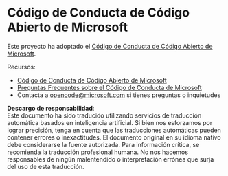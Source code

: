 # Código de Conducta de Código Abierto de Microsoft

Este proyecto ha adoptado el [Código de Conducta de Código Abierto de Microsoft](https://opensource.microsoft.com/codeofconduct/).

Recursos:

- [Código de Conducta de Código Abierto de Microsoft](https://opensource.microsoft.com/codeofconduct/)
- [Preguntas Frecuentes sobre el Código de Conducta de Microsoft](https://opensource.microsoft.com/codeofconduct/faq/)
- Contacta a [opencode@microsoft.com](mailto:opencode@microsoft.com) si tienes preguntas o inquietudes

**Descargo de responsabilidad**:  
Este documento ha sido traducido utilizando servicios de traducción automática basados en inteligencia artificial. Si bien nos esforzamos por lograr precisión, tenga en cuenta que las traducciones automáticas pueden contener errores o inexactitudes. El documento original en su idioma nativo debe considerarse la fuente autorizada. Para información crítica, se recomienda la traducción profesional humana. No nos hacemos responsables de ningún malentendido o interpretación errónea que surja del uso de esta traducción.